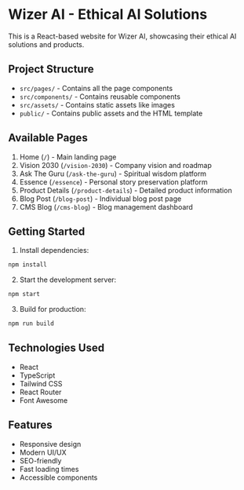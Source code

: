 # Wizer AI - Ethical AI Solutions

This is a React-based website for Wizer AI, showcasing their ethical AI solutions and products.

## Project Structure

- `src/pages/` - Contains all the page components
- `src/components/` - Contains reusable components
- `src/assets/` - Contains static assets like images
- `public/` - Contains public assets and the HTML template

## Available Pages

1. Home (`/`) - Main landing page
2. Vision 2030 (`/vision-2030`) - Company vision and roadmap
3. Ask The Guru (`/ask-the-guru`) - Spiritual wisdom platform
4. Essence (`/essence`) - Personal story preservation platform
5. Product Details (`/product-details`) - Detailed product information
6. Blog Post (`/blog-post`) - Individual blog post page
7. CMS Blog (`/cms-blog`) - Blog management dashboard

## Getting Started

1. Install dependencies:
```bash
npm install
```

2. Start the development server:
```bash
npm start
```

3. Build for production:
```bash
npm run build
```

## Technologies Used

- React
- TypeScript
- Tailwind CSS
- React Router
- Font Awesome

## Features

- Responsive design
- Modern UI/UX
- SEO-friendly
- Fast loading times
- Accessible components 